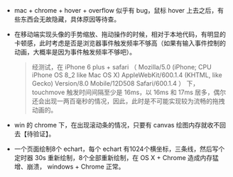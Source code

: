 * mac + chrome + hover + overflow 似乎有 bug，鼠标 hover 上去之后，有些东西会无故隐藏，具体原因等待查。
* 在移动端实现头像的手势缩放、拖动操作的时候，相对于本地代码，有明显的卡顿感，此时考虑是否是浏览器事件触发频率不够高（如果有输入事件控制的动画，大概率是因为事件触发频率不够吧）。

  > 经测试，在 iPhone 6 plus + safari （ Mozilla/5.0 (iPhone; CPU iPhone OS 8_2 like Mac OS X) AppleWebKit/600.1.4 (KHTML, like Gecko) Version/8.0 Mobile/12D508 Safari/600.1.4 ） 下， touchmove 触发时间间隔至少是 16ms，以 16ms 和 17ms 居多，偶尔还会出现一两百毫秒的情况，因此，此时是不可能实现较为流畅的拖拽动画的。

* win 的 chrome 下，在出现滚动条的情况，只要有 canvas 绘图内存就收不回去【待验证】。
* 一个页面绘制8个  echart，每个 echart 有1024个横坐标，三条线，然后写个定时器 30s 重新绘制，8个全部重新绘制，在 OS X + Chrome 造成内存猛增、崩溃， windows + Chrome 正常。

